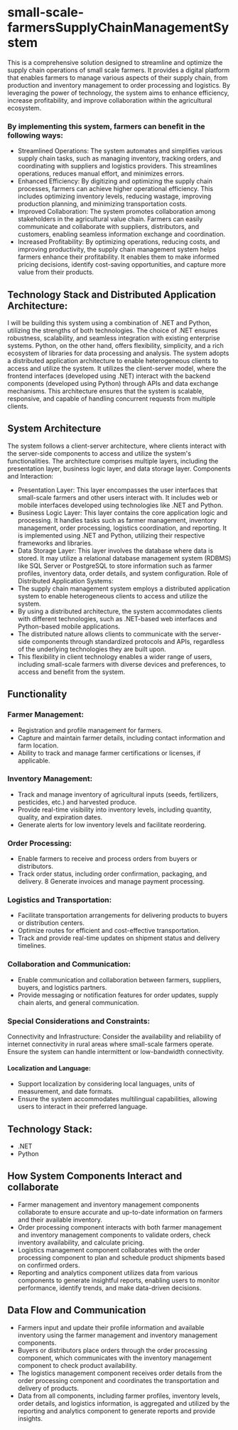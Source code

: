 # small-scale-farmersSupplyChainManagementSystem
This is a comprehensive solution designed to streamline and optimize the supply chain operations of small scale farmers. It provides a digital platform that enables farmers to manage various aspects of their supply chain, from production and inventory management to order processing and logistics. By leveraging the power of technology, the system aims to enhance efficiency, increase profitability, and improve collaboration within the agricultural ecosystem.
###  By implementing this system, farmers can benefit in the following ways:
* Streamlined Operations: The system automates and simplifies various supply chain tasks, such as managing inventory, tracking orders, and coordinating with suppliers and logistics providers. This streamlines operations, reduces manual effort, and minimizes errors.
* Enhanced Efficiency: By digitizing and optimizing the supply chain processes, farmers can achieve higher operational efficiency. This includes optimizing inventory levels, reducing wastage, improving production planning, and minimizing transportation costs.
* Improved Collaboration: The system promotes collaboration among stakeholders in the agricultural value chain. Farmers can easily communicate and collaborate with suppliers, distributors, and customers, enabling seamless information exchange and coordination.
* Increased Profitability: By optimizing operations, reducing costs, and improving productivity, the supply chain management system helps farmers enhance their profitability. It enables them to make informed pricing decisions, identify cost-saving opportunities, and capture more value from their products.
## Technology Stack and Distributed Application Architecture:
I will be building this system  using a combination of .NET and Python, utilizing  the strengths of both technologies. The choice of .NET ensures robustness, scalability, and seamless integration with existing enterprise systems. Python, on the other hand, offers flexibility, simplicity, and a rich ecosystem of libraries for data processing and analysis.
The system adopts a distributed application architecture to enable heterogeneous clients to access and utilize the system. It utilizes the client-server model, where the frontend interfaces (developed using .NET) interact with the backend components (developed using Python) through APIs and data exchange mechanisms. This architecture ensures that the system is scalable, responsive, and capable of handling concurrent requests from multiple clients.
## System Architecture
The system follows a client-server architecture, where clients interact with the server-side components to access and utilize the system's functionalities.
The architecture comprises multiple layers, including the presentation layer, business logic layer, and data storage layer.
Components and Interaction:
* Presentation Layer: This layer encompasses the user interfaces that small-scale farmers and other users interact with. It includes web or mobile interfaces developed using technologies like .NET and Python.
* Business Logic Layer: This layer contains the core application logic and processing. It handles tasks such as farmer management, inventory management, order processing, logistics coordination, and reporting. It is implemented using .NET and Python, utilizing their respective frameworks and libraries.
* Data Storage Layer: This layer involves the database where data is stored. It may utilize a relational database management system (RDBMS) like SQL Server or PostgreSQL to store information such as farmer profiles, inventory data, order details, and system configuration.
Role of Distributed Application Systems:
* The supply chain management system employs a distributed application system to enable heterogeneous clients to access and utilize the system.
* By using a distributed architecture, the system accommodates clients with different technologies, such as .NET-based web interfaces and Python-based mobile applications.
* The distributed nature allows clients to communicate with the server-side components through standardized protocols and APIs, regardless of the underlying technologies they are built upon.
* This flexibility in client technology enables a wider range of users, including small-scale farmers with diverse devices and preferences, to access and benefit from the system.
## Functionality
### Farmer Management:
* Registration and profile management for farmers.
* Capture and maintain farmer details, including contact information and farm location.
* Ability to track and manage farmer certifications or licenses, if applicable.
### Inventory Management:
* Track and manage inventory of agricultural inputs (seeds, fertilizers, pesticides, etc.) and harvested produce.
* Provide real-time visibility into inventory levels, including quantity, quality, and expiration dates.
* Generate alerts for low inventory levels and facilitate reordering.
### Order Processing:
* Enable farmers to receive and process orders from buyers or distributors.
* Track order status, including order confirmation, packaging, and delivery.
8 Generate invoices and manage payment processing.
### Logistics and Transportation:
* Facilitate transportation arrangements for delivering products to buyers or distribution centers.
* Optimize routes for efficient and cost-effective transportation.
* Track and provide real-time updates on shipment status and delivery timelines.
<!-- Reporting and Analytics:
Generate reports and dashboards for key performance indicators (KPIs), such as production volumes, sales, and inventory turnover.
Provide data analytics capabilities to derive insights for better decision-making.
Support custom report generation based on specific requirements. -->

### Collaboration and Communication:
* Enable communication and collaboration between farmers, suppliers, buyers, and logistics partners.
* Provide messaging or notification features for order updates, supply chain alerts, and general communication.
### Special Considerations and Constraints:
Connectivity and Infrastructure:
Consider the availability and reliability of internet connectivity in rural areas where small-scale farmers operate.
Ensure the system can handle intermittent or low-bandwidth connectivity.
#### Localization and Language:
* Support localization by considering local languages, units of measurement, and date formats.
* Ensure the system accommodates multilingual capabilities, allowing users to interact in their preferred language.
## Technology Stack:
* .NET
* Python
## How System Components Interact and collaborate 
* Farmer management and inventory management components collaborate to ensure accurate and up-to-date information on farmers and their available inventory.
* Order processing component interacts with both farmer management and inventory management components to validate orders, check inventory availability, and calculate pricing.
* Logistics management component collaborates with the order processing component to plan and schedule product shipments based on confirmed orders.
* Reporting and analytics component utilizes data from various components to generate insightful reports, enabling users to monitor performance, identify trends, and make data-driven decisions.
## Data Flow and Communication
* Farmers input and update their profile information and available inventory using the farmer management and inventory management components.
* Buyers or distributors place orders through the order processing component, which communicates with the inventory management component to check product availability.
* The logistics management component receives order details from the order processing component and coordinates the transportation and delivery of products.
* Data from all components, including farmer profiles, inventory levels, order details, and logistics information, is aggregated and utilized by the reporting and analytics component to generate reports and provide insights.
